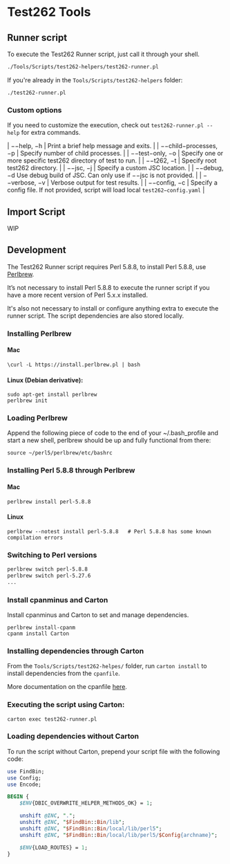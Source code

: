 # Test262 Tools

## Runner script

To execute the Test262 Runner script, just call it through your shell.

```sh
./Tools/Scripts/test262-helpers/test262-runner.pl
```

If you're already in the `Tools/Scripts/test262-helpers` folder:

```
./test262-runner.pl
```

### Custom options

If you need to customize the execution, check out `test262-runner.pl --help` for extra commands.

| −−help, −h | Print a brief help message and exits. |
| −−child−processes, −p | Specify number of child processes. |
| −−test−only, −o | Specify one or more specific test262 directory of test to run. |
| −−t262, −t | Specify root test262 directory. |
| −−jsc, −j | Specify a custom JSC location. |
| −−debug, −d Use debug build of JSC. Can only use if −−jsc <path> is not provided. |
| −−verbose, −v | Verbose output for test results. |
| −−config, −c | Specify a config file. If not provided, script will load local `test262−config.yaml` |

## Import Script

WIP

## Development

The Test262 Runner script requires Perl 5.8.8, to install Perl 5.8.8, use [Perlbrew](https://perlbrew.pl/).

It’s not necessary to install Perl 5.8.8 to execute the runner script if you have a more recent version of Perl 5.x.x installed.

It's also not necessary to install or configure anything extra to execute the runner script. The script dependencies are also stored locally.

### Installing Perlbrew

#### Mac

`\curl -L https://install.perlbrew.pl | bash`

#### Linux (Debian derivative):

```
sudo apt-get install perlbrew
perlbrew init
```

### Loading Perlbrew

Append the following piece of code to the end of your ~/.bash_profile and start a
new shell, perlbrew should be up and fully functional from there:

`source ~/perl5/perlbrew/etc/bashrc`

### Installing Perl 5.8.8 through Perlbrew

#### Mac

`perlbrew install perl-5.8.8`

#### Linux

`perlbrew --notest install perl-5.8.8   # Perl 5.8.8 has some known compilation errors`

### Switching to Perl versions

```sh
perlbrew switch perl-5.8.8
perlbrew switch perl-5.27.6
...
```

### Install cpanminus and Carton

Install cpanminus and Carton to set and manage dependencies.

```
perlbrew install-cpanm
cpanm install Carton
```

### Installing dependencies through Carton

From the `Tools/Scripts/test262-helpes/` folder, run `carton install` to install dependencies from the `cpanfile`.

More documentation on the cpanfile [here](https://metacpan.org/pod/distribution/Module-CPANfile/lib/cpanfile.pod).

### Executing the script using Carton:

```
carton exec test262-runner.pl
```

### Loading dependencies without Carton

To run the script without Carton, prepend your script file with the following code:

```perl
use FindBin;
use Config;
use Encode;

BEGIN {
    $ENV{DBIC_OVERWRITE_HELPER_METHODS_OK} = 1;

    unshift @INC, ".";
    unshift @INC, "$FindBin::Bin/lib";
    unshift @INC, "$FindBin::Bin/local/lib/perl5";
    unshift @INC, "$FindBin::Bin/local/lib/perl5/$Config{archname}";

    $ENV{LOAD_ROUTES} = 1;
}
```
